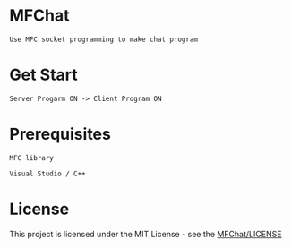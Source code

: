 # MFChat
    Use MFC socket programming to make chat program
# Get Start
    Server Progarm ON -> Client Program ON
# Prerequisites
    MFC library
    
    Visual Studio / C++
# License
This project is licensed under the MIT License - see the [MFChat/LICENSE](LICENSE)
